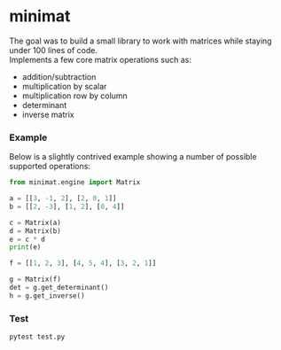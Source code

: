 # minimat

The goal was to build a small library to work with matrices while staying under 100 lines of code.<br>
Implements a few core matrix operations such as:

- addition/subtraction
- multiplication by scalar
- multiplication row by column
- determinant
- inverse matrix

### Example

Below is a slightly contrived example showing a number of possible supported operations:

```python
from minimat.engine import Matrix

a = [[3, -1, 2], [2, 0, 1]]
b = [[2, -3], [1, 2], [0, 4]]

c = Matrix(a)
d = Matrix(b)
e = c * d
print(e)

f = [[1, 2, 3], [4, 5, 4], [3, 2, 1]]

g = Matrix(f)
det = g.get_determinant()
h = g.get_inverse()
```

### Test

`pytest test.py`
